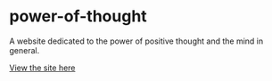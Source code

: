 # power-of-thought
A website dedicated to the power of positive thought and the mind in general.

[View the site here](https://natasha1000.github.io/power-of-thought/)
